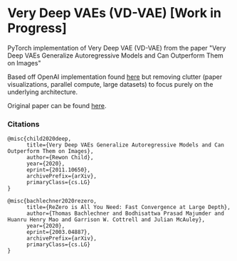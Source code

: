 # Very Deep VAEs (VD-VAE) [Work in Progress]
PyTorch implementation of Very Deep VAE (VD-VAE) from the paper "Very Deep VAEs Generalize Autoregressive Models and Can Outperform Them on Images"

Based off OpenAI implementation found [here](https://github.com/openai/vdvae) but removing clutter (paper visualizations, parallel compute, large datasets) to focus purely on the underlying architecture.

Original paper can be found [here](https://arxiv.org/abs/2011.10650).

### Citations
```
@misc{child2020deep,
      title={Very Deep VAEs Generalize Autoregressive Models and Can Outperform Them on Images}, 
      author={Rewon Child},
      year={2020},
      eprint={2011.10650},
      archivePrefix={arXiv},
      primaryClass={cs.LG}
}
```

```
@misc{bachlechner2020rezero,
      title={ReZero is All You Need: Fast Convergence at Large Depth}, 
      author={Thomas Bachlechner and Bodhisattwa Prasad Majumder and Huanru Henry Mao and Garrison W. Cottrell and Julian McAuley},
      year={2020},
      eprint={2003.04887},
      archivePrefix={arXiv},
      primaryClass={cs.LG}
}
```
